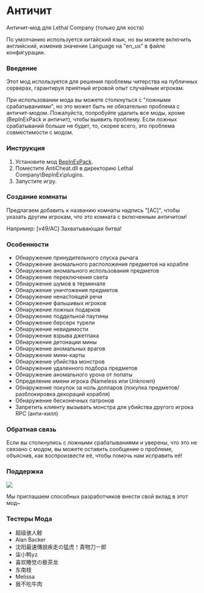 # Античит

Античит-мод для Lethal Company (только для хоста)

По умолчанию используется китайский язык, но вы можете включить английский, изменив значение Language на "en_us" в файле конфигурации.

### Введение

Этот мод используется для решения проблемы читерства на публичных серверах, гарантируя приятный игровой опыт случайным игрокам.

При использовании мода вы можете столкнуться с "ложными срабатываниями", но это может быть не обязательно проблема с античит-модом. Пожалуйста, попробуйте удалить все моды, кроме (BepInExPack и античит), чтобы выявить проблему. Если ложных срабатываний больше не будет, то, скорее всего, это проблема совместимости с модом.

### Инструкция

1. Установите мод [BepInExPack](https://thunderstore.io/c/lethal-company/p/BepInEx/BepInExPack/).
2. Поместите AntiCheat.dll в директорию Lethal Company\BepInEx\plugins.
3. Запустите игру.

### Создание комнаты

Предлагаем добавить к названию комнаты надпись "[AC]", чтобы указать другим игрокам, что это комната с включенным античитом!

Например: [v49/AC] Захватывающая битва!

### Особенности
* Обнаружение принудительного спуска рычага
* Обнаружение аномального расположения предметов на корабле
* Обнаружение аномального использования предметов
* Обнаружение переключения света
* Обнаружение шумов в терминале
* Обнаружение уничтожения предметов
* Обнаружение ненастоящей речи
* Обнаружение фальшивых игроков
* Обнаружение ложных подарков
* Обнаружение поддельной паутины
* Обнаружение берсерк турели
* Обнаружение невидимости
* Обнаружение взрыва джетпака
* Обнаружение детонации мины
* Обнаружение аномальных врагов
* Обнаружение мини-карты
* Обнаружение убийства монстров
* Обнаружение удаленного подбора предметов
* Обнаружение аномального урона от лопаты
* Определение имени игрока (Nameless или Unknown)
* Обнаружение покупок за ноль долларов (покупка предметов/разблокировка декораций корабля)
* Обнаружение бесконечных патронов
* Запретить клиенту вызывать монстра для убийства другого игрока RPC (анти-килл)

### Обратная связь
Если вы столкнулись с ложными срабатываниями и уверены, что это не связано с модом, вы можете оставить сообщение о проблеме, объяснив, как воспроизвести её, чтобы помочь нам исправить её!

### Поддержка
<a href="https://github.com/chuxiaaaa/AntiCheat/graphs/contributors">
  <img src="https://contrib.rocks/image?repo=chuxiaaaa/AntiCheat" />
</a>

Мы приглашаем способных разработчиков внести свой вклад в этот мод~

### Тестеры Мода
* 超级骇人鲸 
* Alan Backer
* 沈阳最速傳說疾走の猛虎！貴物刀一郎
* 柒小鸭yz
* 喜欢睡觉の极茶龙 
* 东南枝
* Melissa
* 我不吃牛肉